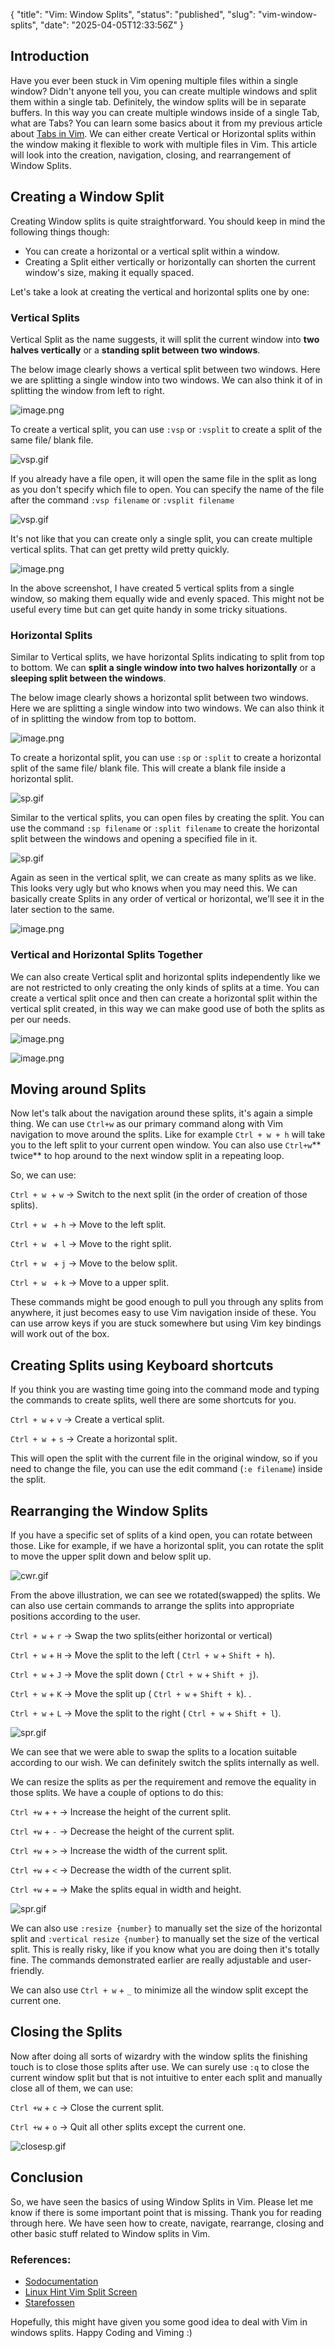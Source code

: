 {
  "title": "Vim: Window Splits",
  "status": "published",
  "slug": "vim-window-splits",
  "date": "2025-04-05T12:33:56Z"
}

<h2>Introduction</h2>
<p>Have you ever been stuck in Vim opening multiple files within a single window? Didn't anyone tell you, you can create multiple windows and split them within a single tab. Definitely, the window splits will be in separate buffers. In this way you can create multiple windows inside of a single Tab, what are Tabs? You can learn some basics about it from my previous article about  <a href="https://mr-destructive.github.io/techstructive-blog/vim/2021/08/03/Vim-Tabs.html">Tabs in Vim</a>. We can either create Vertical or Horizontal splits within the window making it flexible to work with multiple files in Vim. This article will look into the creation, navigation, closing, and rearrangement of Window Splits.</p>
<h2>Creating a Window Split</h2>
<p>Creating Window splits is quite straightforward. You should keep in mind the following things though:</p>
<ul>
<li>You can create a horizontal or a vertical split within a window.</li>
<li>Creating a Split either vertically or horizontally can shorten the current window's size, making it equally spaced.</li>
</ul>
<p>Let's take a look at creating the vertical and horizontal splits one by one:</p>
<h3>Vertical Splits</h3>
<p>Vertical Split as the name suggests, it will split the current window into <strong>two halves vertically</strong> or a <strong>standing split between two windows</strong>.</p>
<p>The below image clearly shows a vertical split between two windows. Here we are splitting a single window into two windows. We can also think it of in splitting the window from left to right.</p>
<p><img src="https://cdn.hashnode.com/res/hashnode/image/upload/v1628232885853/xtBgWb-Yg.png" alt="image.png"></p>
<p>To create a vertical split, you can use <code>:vsp</code> or <code>:vsplit</code> to create a split of the same file/ blank file.</p>
<p><img src="https://cdn.hashnode.com/res/hashnode/image/upload/v1628233753115/4seJbY-h9.gif" alt="vsp.gif"></p>
<p>If you already have a file open, it will open the same file in the split as long as you don't specify which file to open. You can specify the name of the file after the command <code>:vsp filename</code> or <code>:vsplit filename</code></p>
<p><img src="https://cdn.hashnode.com/res/hashnode/image/upload/v1628233871768/B3D_3NNGo.gif" alt="vsp.gif"></p>
<p>It's not like that you can create only a single split, you can create multiple vertical splits. That can get pretty wild pretty quickly.</p>
<p><img src="https://cdn.hashnode.com/res/hashnode/image/upload/v1628234228391/vmJxW5HOo.png" alt="image.png"></p>
<p>In the above screenshot, I have created 5 vertical splits from a single window, so making them equally wide and evenly spaced. This might not be useful every time but can get quite handy in some tricky situations.</p>
<h3>Horizontal Splits</h3>
<p>Similar to Vertical splits, we have horizontal Splits indicating to split from top to bottom. We can <strong>split a single window into two halves horizontally</strong> or a <strong>sleeping split between the windows</strong>.</p>
<p>The below image clearly shows a horizontal split between two windows. Here we are splitting a single window into two windows. We can also think it of in splitting the window from top to bottom.</p>
<p><img src="https://cdn.hashnode.com/res/hashnode/image/upload/v1628233063400/5PVdEsGHZ.png" alt="image.png"></p>
<p>To create a horizontal split, you can use <code>:sp</code> or <code>:split</code> to create a horizontal split of the same file/ blank file. This will create a blank file inside a horizontal split.</p>
<p><img src="https://cdn.hashnode.com/res/hashnode/image/upload/v1628235156757/ckfDxh-1D.gif" alt="sp.gif"></p>
<p>Similar to the vertical splits, you can open files by creating the split. You can use the command <code>:sp filename</code> or <code>:split filename</code> to create the horizontal split between the windows and opening a specified file in it.</p>
<p><img src="https://cdn.hashnode.com/res/hashnode/image/upload/v1628235452142/eVGrEZmHVK.gif" alt="sp.gif"></p>
<p>Again as seen in the vertical split, we can create as many splits as we like. This looks very ugly but who knows when you may need this. We can basically create Splits in any order of vertical or horizontal, we'll see it in the later section to the same.</p>
<p><img src="https://cdn.hashnode.com/res/hashnode/image/upload/v1628235679425/9dtK5TV6G.png" alt="image.png"></p>
<h3>Vertical and Horizontal Splits Together</h3>
<p>We can also create Vertical split and horizontal splits independently like we are not restricted to only creating the only kinds of splits at a time. You can create a vertical split once and then can create a horizontal split within the vertical split created, in this way we can make good use of both the splits as per our needs.</p>
<p><img src="https://cdn.hashnode.com/res/hashnode/image/upload/v1628236573469/7FOJIgP-z.png" alt="image.png"></p>
<p><img src="https://cdn.hashnode.com/res/hashnode/image/upload/v1628236677571/CCeVePLkp.png" alt="image.png"></p>
<h2>Moving around Splits</h2>
<p>Now let's talk about the navigation around these splits, it's again a simple thing. We can use <code>Ctrl+w</code> as our primary command along with Vim navigation to move around the splits. Like for example <code>Ctrl + w + h</code> will take you to the left split to your current open window. You can also use <code>Ctrl+w</code>** twice** to hop around to the next window split in a repeating loop.</p>
<p>So, we can use:</p>
<p><code>Ctrl + w </code>+ <code>w</code> -&gt; Switch to the next split (in the order of creation of those splits).</p>
<p><code>Ctrl + w </code> + <code>h</code> -&gt; Move to the left split.</p>
<p><code>Ctrl + w </code> + <code>l</code> -&gt; Move to the right split.</p>
<p><code>Ctrl + w </code> + <code>j</code>  -&gt; Move to the below split.</p>
<p><code>Ctrl + w </code> + <code>k</code>  -&gt; Move to a upper split.</p>
<p>These commands might be good enough to pull you through any splits from anywhere, it just becomes easy to use Vim navigation inside of these. You can use arrow keys if you are stuck somewhere but using Vim key bindings will work out of the box.</p>
<h2>Creating Splits using Keyboard shortcuts</h2>
<p>If you think you are wasting time going into the command mode and typing the commands to create splits, well there are some shortcuts for you.</p>
<p><code>Ctrl + w</code> + <code>v</code> -&gt; Create a vertical split.</p>
<p><code>Ctrl + w </code>+ <code>s</code> -&gt; Create a horizontal split.</p>
<p>This will open the split with the current file in the original window, so if you need to change the file, you can use the edit command (<code>:e filename</code>) inside the split.</p>
<h2>Rearranging the Window Splits</h2>
<p>If you have a  specific set of splits of a kind open, you can rotate between those. Like for example, if we have a horizontal split, you can rotate the split to move the upper split down and below split up.</p>
<p><img src="https://cdn.hashnode.com/res/hashnode/image/upload/v1628240624930/HBIKPummz.gif" alt="cwr.gif"></p>
<p>From the above illustration, we can see we rotated(swapped) the splits. We can also use certain commands to arrange the splits into appropriate positions according to the user.</p>
<p><code>Ctrl + w</code> + <code>r</code> -&gt; Swap the two splits(either horizontal or vertical)</p>
<p><code>Ctrl + w</code> + <code>H</code> -&gt; Move the split to the left ( <code>Ctrl + w</code> + <code>Shift + h</code>).</p>
<p><code>Ctrl + w</code> + <code>J</code> -&gt; Move the split down ( <code>Ctrl + w</code> + <code>Shift + j</code>).</p>
<p><code>Ctrl + w</code> + <code>K</code> -&gt; Move the split up ( <code>Ctrl + w</code> + <code>Shift + k</code>). .</p>
<p><code>Ctrl + w</code> + <code>L</code> -&gt; Move the split to the right ( <code>Ctrl + w</code> + <code>Shift + l</code>).</p>
<p><img src="https://cdn.hashnode.com/res/hashnode/image/upload/v1628242295049/_HadBQPrs.gif" alt="spr.gif"></p>
<p>We can see that we were able to swap the splits to a location suitable according to our wish. We can definitely switch the splits internally as well.</p>
<p>We can resize the splits as per the requirement and remove the equality in those splits. We have a couple of options to do this:</p>
<p><code>Ctrl +w</code> + <code>+</code> -&gt;  Increase the height of the current split.</p>
<p><code>Ctrl +w</code> + <code>-</code> -&gt;  Decrease the height of the current split.</p>
<p><code>Ctrl +w</code> + <code>&gt;</code> -&gt;  Increase the width of the current split.</p>
<p><code>Ctrl +w</code> +  <code>&lt;</code> -&gt;  Decrease the width of the current split.</p>
<p><code>Ctrl +w</code> + <code>=</code> -&gt;  Make the splits equal in width and height.</p>
<p><img src="https://cdn.hashnode.com/res/hashnode/image/upload/v1628243827459/nL3mus88d.gif" alt="spr.gif"></p>
<p>We can also use <code>:resize {number}</code> to manually set the size of the horizontal split and <code>:vertical resize {number}</code> to manually set the size of the vertical split. This is really risky, like if you know what you are doing then it's totally fine. The commands demonstrated earlier are really adjustable and user-friendly.</p>
<p>We can also use <code>Ctrl + w</code> + <code>_</code> to minimize all the window split except the current one.</p>
<h2>Closing the Splits</h2>
<p>Now after doing all sorts of wizardry with the window splits the finishing touch is to close those splits after use. We can surely use <code>:q</code> to close the current window split but that is not intuitive to enter each split and manually close all of them, we can use:</p>
<p><code>Ctrl +w</code> + <code>c</code> -&gt;  Close the current split.</p>
<p><code>Ctrl +w</code> + <code>o</code> -&gt;  Quit all other splits except the current one.</p>
<p><img src="https://cdn.hashnode.com/res/hashnode/image/upload/v1628244089101/Ebdup7wNE.gif" alt="closesp.gif"></p>
<h2>Conclusion</h2>
<p>So, we have seen the basics of using Window Splits in Vim. Please let me know if there is some important point that is missing. Thank you for reading through here. We have seen how to create, navigate, rearrange, closing and other basic stuff related to Window splits in Vim.</p>
<h3>References:</h3>
<ul>
<li><a href="https://sodocumentation.net/vim/topic/1705/split-windows">Sodocumentation</a></li>
<li><a href="https://linuxhint.com/vim_split_screen/">Linux Hint Vim Split Screen</a></li>
<li><a href="https://gist.github.com/Starefossen/5957088">Starefossen</a></li>
</ul>
<p>Hopefully, this might have given you some good idea to deal with Vim in windows splits. Happy Coding and Viming :)</p>
